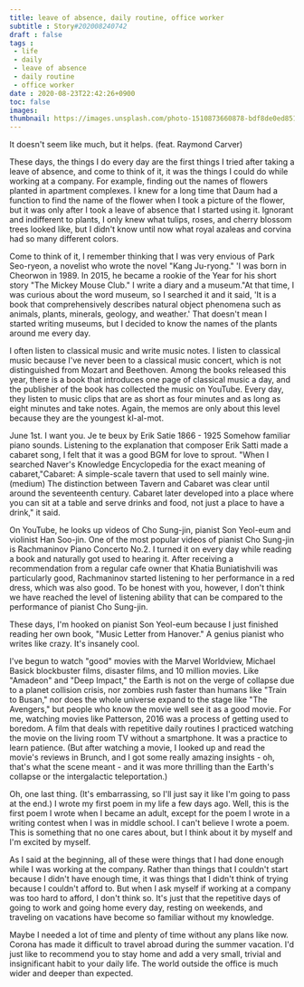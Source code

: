 ```yaml
---
title: leave of absence, daily routine, office worker
subtitle : Story#202008240742
draft : false
tags :
 - life
 - daily
 - leave of absence
 - daily routine
 - office worker
date : 2020-08-23T22:42:26+0900
toc: false
images: 
thumbnail: https://images.unsplash.com/photo-1510873660878-bdf8de0ed851?ixlib=rb-1.2.1&q=80&fm=jpg&crop=entropy&cs=tinysrgb&w=1080&fit=max&ixid=eyJhcHBfaWQiOjE1NTU0OX0
---
```


It doesn't seem like much, but it helps. (feat. Raymond Carver)  

These days, the things I do every day are the first things I tried after taking a leave of absence, and come to think of it, it was the things I could do while working at a company. For example, finding out the names of flowers planted in apartment complexes. I knew for a long time that Daum had a function to find the name of the flower when I took a picture of the flower, but it was only after I took a leave of absence that I started using it. Ignorant and indifferent to plants, I only knew what tulips, roses, and cherry blossom trees looked like, but I didn't know until now what royal azaleas and corvina had so many different colors.  

Come to think of it, I remember thinking that I was very envious of Park Seo-ryeon, a novelist who wrote the novel "Kang Ju-ryong." 'I was born in Cheorwon in 1989. In 2015, he became a rookie of the Year for his short story "The Mickey Mouse Club." I write a diary and a museum."At that time, I was curious about the word museum, so I searched it and it said, 'It is a book that comprehensively describes natural object phenomena such as animals, plants, minerals, geology, and weather.' That doesn't mean I started writing museums, but I decided to know the names of the plants around me every day.  

I often listen to classical music and write music notes. I listen to classical music because I've never been to a classical music concert, which is not distinguished from Mozart and Beethoven. Among the books released this year, there is a book that introduces one page of classical music a day, and the publisher of the book has collected the music on YouTube. Every day, they listen to music clips that are as short as four minutes and as long as eight minutes and take notes. Again, the memos are only about this level because they are the youngest kl-al-mot.  

June 1st. I want you. Je te beux by Erik Satie 1866 - 1925 Somehow familiar piano sounds. Listening to the explanation that composer Erik Satti made a cabaret song, I felt that it was a good BGM for love to sprout. "When I searched Naver's Knowledge Encyclopedia for the exact meaning of cabaret,"Cabaret: A simple-scale tavern that used to sell mainly wine. (medium) The distinction between Tavern and Cabaret was clear until around the seventeenth century. Cabaret later developed into a place where you can sit at a table and serve drinks and food, not just a place to have a drink," it said.  

On YouTube, he looks up videos of Cho Sung-jin, pianist Son Yeol-eum and violinist Han Soo-jin. One of the most popular videos of pianist Cho Sung-jin is Rachmaninov Piano Concerto No.2. I turned it on every day while reading a book and naturally got used to hearing it. After receiving a recommendation from a regular cafe owner that Khatia Buniatishvili was particularly good, Rachmaninov started listening to her performance in a red dress, which was also good. To be honest with you, however, I don't think we have reached the level of listening ability that can be compared to the performance of pianist Cho Sung-jin.  

These days, I'm hooked on pianist Son Yeol-eum because I just finished reading her own book, "Music Letter from Hanover." A genius pianist who writes like crazy. It's insanely cool.  

I've begun to watch "good" movies with the Marvel Worldview, Michael Basick blockbuster films, disaster films, and 10 million movies. Like "Amadeon" and "Deep Impact," the Earth is not on the verge of collapse due to a planet collision crisis, nor zombies rush faster than humans like "Train to Busan," nor does the whole universe expand to the stage like "The Avengers," but people who know the movie well see it as a good movie. For me, watching movies like Patterson, 2016 was a process of getting used to boredom. A film that deals with repetitive daily routines I practiced watching the movie on the living room TV without a smartphone. It was a practice to learn patience. (But after watching a movie, I looked up and read the movie's reviews in Brunch, and I got some really amazing insights - oh, that's what the scene meant - and it was more thrilling than the Earth's collapse or the intergalactic teleportation.)  

Oh, one last thing. (It's embarrassing, so I'll just say it like I'm going to pass at the end.) I wrote my first poem in my life a few days ago. Well, this is the first poem I wrote when I became an adult, except for the poem I wrote in a writing contest when I was in middle school. I can't believe I wrote a poem. This is something that no one cares about, but I think about it by myself and I'm excited by myself.  

As I said at the beginning, all of these were things that I had done enough while I was working at the company. Rather than things that I couldn't start because I didn't have enough time, it was things that I didn't think of trying because I couldn't afford to. But when I ask myself if working at a company was too hard to afford, I don't think so. It's just that the repetitive days of going to work and going home every day, resting on weekends, and traveling on vacations have become so familiar without my knowledge.  

Maybe I needed a lot of time and plenty of time without any plans like now. Corona has made it difficult to travel abroad during the summer vacation. I'd just like to recommend you to stay home and add a very small, trivial and insignificant habit to your daily life. The world outside the office is much wider and deeper than expected.  

